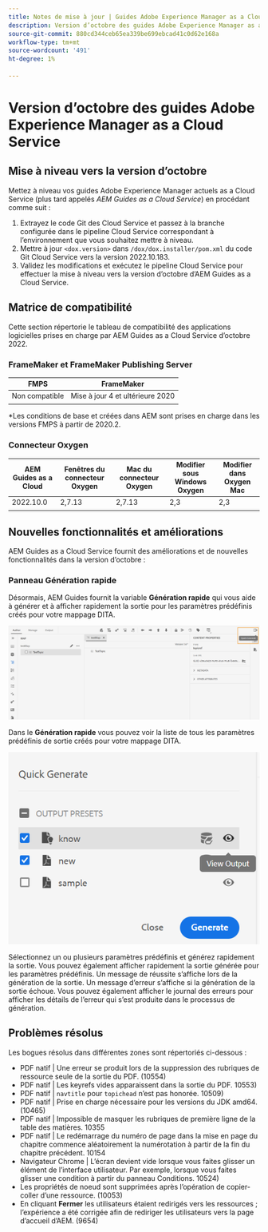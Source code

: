```yaml
---
title: Notes de mise à jour | Guides Adobe Experience Manager as a Cloud Service, version d’octobre 2022
description: Version d’octobre des guides Adobe Experience Manager as a Cloud Service
source-git-commit: 880cd344ceb65ea339be699ebcad41c0d62e168a
workflow-type: tm+mt
source-wordcount: '491'
ht-degree: 1%

---
```


# Version d’octobre des guides Adobe Experience Manager as a Cloud Service

## Mise à niveau vers la version d’octobre

Mettez à niveau vos guides Adobe Experience Manager actuels as a Cloud Service (plus tard appelés *AEM Guides as a Cloud Service*) en procédant comme suit :
1. Extrayez le code Git des Cloud Service et passez à la branche configurée dans le pipeline Cloud Service correspondant à l’environnement que vous souhaitez mettre à niveau.
1. Mettre à jour `<dox.version>` dans `/dox/dox.installer/pom.xml` du code Git Cloud Service vers la version 2022.10.183.
1. Validez les modifications et exécutez le pipeline Cloud Service pour effectuer la mise à niveau vers la version d’octobre d’AEM Guides as a Cloud Service.

## Matrice de compatibilité

Cette section répertorie le tableau de compatibilité des applications logicielles prises en charge par AEM Guides as a Cloud Service d’octobre 2022.

### FrameMaker et FrameMaker Publishing Server

| FMPS | FrameMaker |
| --- | --- |
| Non compatible | Mise à jour 4 et ultérieure 2020 |
| | |

*Les conditions de base et créées dans AEM sont prises en charge dans les versions FMPS à partir de 2020.2.

### Connecteur Oxygen

| AEM Guides as a Cloud | Fenêtres du connecteur Oxygen | Mac du connecteur Oxygen | Modifier sous Windows Oxygen | Modifier dans Oxygen Mac |
| --- | --- | --- | --- | --- |
| 2022.10.0 | 2,7.13 | 2,7.13 | 2,3 | 2,3 |
|  |  |  |  |


## Nouvelles fonctionnalités et améliorations

AEM Guides as a Cloud Service fournit des améliorations et de nouvelles fonctionnalités dans la version d’octobre :


### Panneau Génération rapide

Désormais, AEM Guides fournit la variable **Génération rapide** qui vous aide à générer et à afficher rapidement la sortie pour les paramètres prédéfinis créés pour votre mappage DITA.

![Icône de génération rapide](assets/quick-generate-icon.png)

Dans le **Génération rapide** vous pouvez voir la liste de tous les paramètres prédéfinis de sortie créés pour votre mappage DITA.

![Panneau Génération rapide](assets/quick-generate-panel.png)

Sélectionnez un ou plusieurs paramètres prédéfinis et générez rapidement la sortie. Vous pouvez également afficher rapidement la sortie générée pour les paramètres prédéfinis. Un message de réussite s’affiche lors de la génération de la sortie. Un message d’erreur s’affiche si la génération de la sortie échoue. Vous pouvez également afficher le journal des erreurs pour afficher les détails de l’erreur qui s’est produite dans le processus de génération.


## Problèmes résolus

Les bogues résolus dans différentes zones sont répertoriés ci-dessous :

* PDF natif | Une erreur se produit lors de la suppression des rubriques de ressource seule de la sortie du PDF. (10554)
* PDF natif | Les keyrefs vides apparaissent dans la sortie du PDF. 10553)
* PDF natif | `navtitle` pour `topichead` n’est pas honorée. 10509)
* PDF natif | Prise en charge nécessaire pour les versions du JDK amd64. (10465)
* PDF natif | Impossible de masquer les rubriques de première ligne de la table des matières. 10355
* PDF natif | Le redémarrage du numéro de page dans la mise en page du chapitre commence aléatoirement la numérotation à partir de la fin du chapitre précédent. 10154
* Navigateur Chrome | L’écran devient vide lorsque vous faites glisser un élément de l’interface utilisateur. Par exemple, lorsque vous faites glisser une condition à partir du panneau Conditions. 10524)
* Les propriétés de noeud sont supprimées après l’opération de copier-coller d’une ressource. (10053)
* En cliquant  **Fermer** les utilisateurs étaient redirigés vers les ressources ; l’expérience a été corrigée afin de rediriger les utilisateurs vers la page d’accueil d’AEM. (9654)
